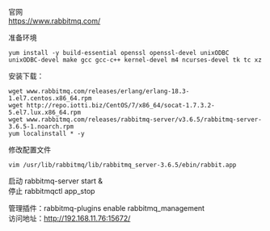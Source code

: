 官网  
https://www.rabbitmq.com/  

准备环境  
```
yum install -y build-essential openssl openssl-devel unixODBC unixODBC-devel make gcc gcc-c++ kernel-devel m4 ncurses-devel tk tc xz
```  

安装下载：  
```
wget www.rabbitmq.com/releases/erlang/erlang-18.3-1.el7.centos.x86_64.rpm
wget http://repo.iotti.biz/CentOS/7/x86_64/socat-1.7.3.2-5.el7.lux.x86_64.rpm
wget www.rabbitmq.com/releases/rabbitmq-server/v3.6.5/rabbitmq-server-3.6.5-1.noarch.rpm
yum localinstall * -y
```  

修改配置文件  
```
vim /usr/lib/rabbitmq/lib/rabbitmq_server-3.6.5/ebin/rabbit.app

```  

启动 rabbitmq-server start &  
停止 rabbitmqctl app_stop  

管理插件：rabbitmq-plugins enable rabbitmq_management  
访问地址：http://192.168.11.76:15672/  
